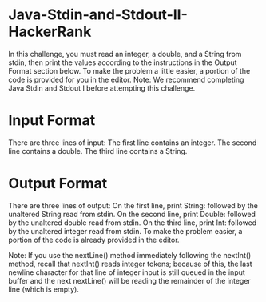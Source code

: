 # Java-Stdin-and-Stdout-II-HackerRank

In this challenge, you must read an integer, a double, and a String from stdin, then print the values according to the instructions in the Output Format section below. To make the problem a little easier, a portion of the code is provided for you in the editor.
Note: We recommend completing Java Stdin and Stdout I before attempting this challenge.

# Input Format
There are three lines of input:
The first line contains an integer.
The second line contains a double.
The third line contains a String.

# Output Format
There are three lines of output:
On the first line, print String: followed by the unaltered String read from stdin.
On the second line, print Double: followed by the unaltered double read from stdin.
On the third line, print Int: followed by the unaltered integer read from stdin.
To make the problem easier, a portion of the code is already provided in the editor.

Note: If you use the nextLine() method immediately following the nextInt() method, recall that nextInt() reads integer tokens; because of this, the last newline character for that line of integer input is still queued in the input buffer and the next nextLine() will be reading the remainder of the integer line (which is empty).
